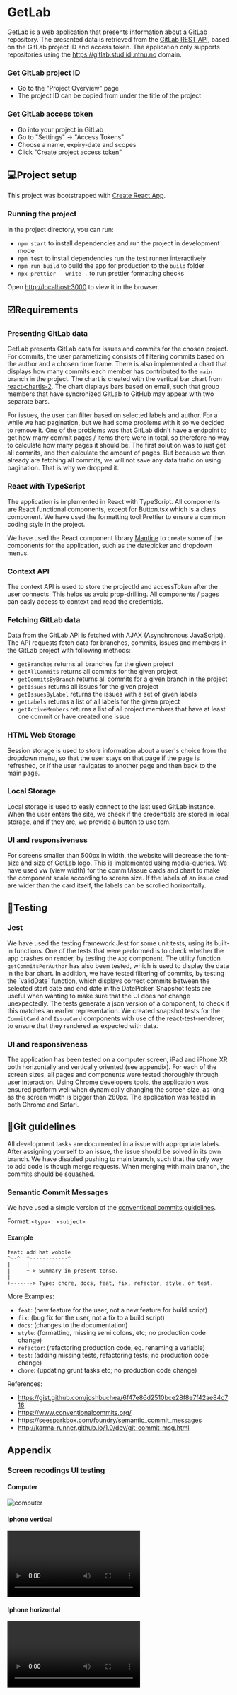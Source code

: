 # GetLab

GetLab is a web application that presents information about a GitLab repository. The presented data is retrieved from the [GitLab REST API](https://docs.GitLab.com/ee/api/), based on the GitLab project ID and access token. The application only supports repositories using the https://gitlab.stud.idi.ntnu.no domain.

### Get GitLab project ID

- Go to the "Project Overview" page
- The project ID can be copied from under the title of the project

### Get GitLab access token

- Go into your project in GitLab
- Go to "Settings" -> "Access Tokens"
- Choose a name, expiry-date and scopes
- Click "Create project access token"

## 💻Project setup

This project was bootstrapped with [Create React App](https://github.com/facebook/create-react-app).

### Running the project

In the project directory, you can run:

- `npm start` to install dependencies and run the project in development mode
- `npm test` to install dependencies run the test runner interactively
- `npm run build` to build the app for production to the `build` folder
- `npx prettier --write .` to run prettier formatting checks

Open [http://localhost:3000](http://localhost:3000) to view it in the browser.

## ☑️Requirements

### Presenting GitLab data

GetLab presents GitLab data for issues and commits for the chosen project. For commits, the user parametizing consists of filtering commits based on the author and a chosen time frame. There is also implemented a chart that displays how many commits each member has contributed to the `main` branch in the project. The chart is created with the vertical bar chart from [react-chartjs-2](https://react-chartjs-2.js.org/examples/vertical-bar-chart/). The chart displays bars based on email, such that group members that have syncronized GitLab to GitHub may appear with two separate bars.

For issues, the user can filter based on selected labels and author. For a while we had pagination, but we had some problems with it so we decided to remove it. One of the problems was that GitLab didn't have a endpoint to get how many commit pages / items there were in total, so therefore no way to calculate how many pages it should be. The first solution was to just get all commits, and then calculate the amount of pages. But because we then already are fetching all commits, we will not save any data trafic on using pagination. That is why we dropped it.

### React with TypeScript

The application is implemented in React with TypeScript. All components are React functional components, except for Button.tsx which is a class component. We have used the formatting tool Prettier to ensure a common coding style in the project.

We have used the React component library [Mantine](https://mantine.dev) to create some of the components for the application, such as the datepicker and dropdown menus.

### Context API

The context API is used to store the projectId and accessToken after the user connects. This helps us avoid prop-drilling. All components / pages can easly access to context and read the credentials.

### Fetching GitLab data

Data from the GitLab API is fetched with AJAX (Asynchronous JavaScript). The API requests fetch data for branches, commits, issues and members in the GitLab project with following methods:

- `getBranches` returns all branches for the given project
- `getAllCommits` returns all commits for the given project
- `getCommitsByBranch` returns all commits for a given branch in the project
- `getIssues` returns all issues for the given project
- `getIssuesByLabel` returns the issues with a set of given labels
- `getLabels` returns a list of all labels for the given project
- `getActiveMembers` returns a list of all project members that have at least one commit or have created one issue

### HTML Web Storage

Session storage is used to store information about a user's choice from the dropdown menu, so that the user stays on that page if the page is refreshed, or if the user navigates to another page and then back to the main page.

### Local Storage

Local storage is used to easly connect to the last used GitLab instance. When the user enters the site, we check if the credentials are stored in local storage, and if they are, we provide a button to use tem.

### UI and responsiveness

For screens smaller than 500px in width, the website will decrease the font-size and size of GetLab logo. This is implemented using media-queries. We have used vw (view width) for the commit/issue cards and chart to make the component scale according to screen size. If the labels of an issue card are wider than the card itself, the labels can be scrolled horizontally.

## 🧪Testing

### Jest

We have used the testing framework Jest for some unit tests, using its built-in functions. One of the tests that were performed is to check whether the app crashes on render, by testing the `App` component. The utility function `getCommitsPerAuthor` has also been tested, which is used to display the data in the bar chart. In addition, we have tested filtering of commits, by testing the ´validDate´ function, which displays correct commits between the selected start date and end date in the DatePicker. Snapshot tests are useful when wanting to make sure that the UI does not change unexpectedly. The tests generate a json version of a component, to check if this matches an earlier representation. We created snapshot tests for the `CommitCard` and `IssueCard` components with use of the react-test-renderer, to ensure that they rendered as expected with data.

### UI and responsiveness

The application has been tested on a computer screen, iPad and iPhone XR both horizontally and vertically oriented (see appendix). For each of the screen sizes, all pages and components were tested thoroughly through user interaction. Using Chrome developers tools, the application was ensured perform well when dynamically changing the screen size, as long as the screen width is bigger than 280px. The application was tested in both Chrome and Safari.

## 🚀Git guidelines

All development tasks are documented in a issue with appropriate labels. After assigning yourself to an issue, the issue should be solved in its own branch. We have disabled pushing to main branch, such that the only way to add code is though merge requests. When merging with main branch, the commits should be squashed.

### Semantic Commit Messages

We have used a simple version of the [conventional commits guidelines](https://www.conventionalcommits.org/en/v1.0.0/).

Format: `<type>: <subject>`

#### Example

```
feat: add hat wobble
^--^  ^------------^
|     |
|     +-> Summary in present tense.
|
+-------> Type: chore, docs, feat, fix, refactor, style, or test.
```

More Examples:

- `feat`: (new feature for the user, not a new feature for build script)
- `fix`: (bug fix for the user, not a fix to a build script)
- `docs`: (changes to the documentation)
- `style`: (formatting, missing semi colons, etc; no production code change)
- `refactor`: (refactoring production code, eg. renaming a variable)
- `test`: (adding missing tests, refactoring tests; no production code change)
- `chore`: (updating grunt tasks etc; no production code change)

References:

- https://gist.github.com/joshbuchea/6f47e86d2510bce28f8e7f42ae84c716
- https://www.conventionalcommits.org/
- https://seesparkbox.com/foundry/semantic_commit_messages
- http://karma-runner.github.io/1.0/dev/git-commit-msg.html

## Appendix

### Screen recodings UI testing

#### Computer
![computer](vlc_imcqTPPC9s.gif)

#### Iphone vertical
![iPhone-vertical](/uploads/18284410be138e322dc1feb557ca4080/iPhone-vertical.mov)

#### Iphone horizontal
![computer](/uploads/224990d7262e8c3477e02aa433809947/computer.mov)

